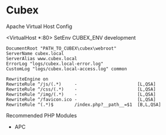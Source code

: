 Cubex
=====

Apache Virtual Host Config

  <VirtualHost *:80>
    SetEnv CUBEX_ENV development

    DocumentRoot "PATH_TO_CUBEX\cubex\webroot"
    ServerName cubex.local
    ServerAlias www.cubex.local
    ErrorLog "logs/cubex.local-error.log"
    CustomLog "logs/cubex.local-access.log" common

    RewriteEngine on
    RewriteRule ^/js/(.*)     -                       [L,QSA]
    RewriteRule ^/css/(.*)    -                       [L,QSA]
    RewriteRule ^/img/(.*)    -                       [L,QSA]
    RewriteRule ^/favicon.ico -                       [L,QSA]
    RewriteRule ^(.*)$        /index.php?__path__=$1  [B,L,QSA]
  </VirtualHost>

Recommended PHP Modules
- APC
